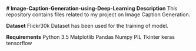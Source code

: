 ****# Image-Caption-Generation-using-Deep-Learning****
****Description****
This repository contains files related to my project on Image Caption Generation.

****Dataset****
Flickr30k Dataset has been used for the training of model.

****Requirements****
Python 3.5
Matplotlib
Pandas
Numpy
PIL
Tkinter
keras
tensorflow
